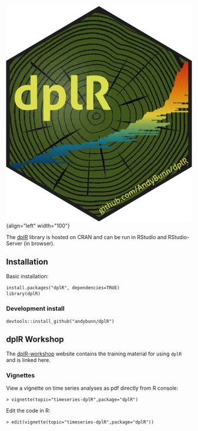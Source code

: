 ![dplR](https://github.com/AndyBunn/dplR/raw/master/dplR_Sticker.png){align="left" width="100"}

The [dplR](https://github.com/AndyBunn/dplR) library is hosted on CRAN and can be run in RStudio and RStudio-Server (in browser).


## Installation

Basic installation:

```
install.packages("dplR", dependencies=TRUE)
library(dplR)
```

### Development install

```
devtools::install_github("andybunn/dplR")
```

## dplR Workshop

The [dplR-workshop](https://opendendro.github.io/dplR-workshop/) website contains the training material for using `dplR` and is linked here.

### Vignettes

View a vignette on time series analyses as pdf directly from R console:

```{R}
> vignette(topic="timeseries-dplR",package="dplR")
```

Edit the code in R:

```{R}
> edit(vignette(topic="timeseries-dplR",package="dplR"))
```
